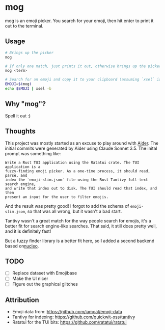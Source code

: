 # mog

mog is an emoji picker. You search for your emoji, then hit enter to print it out to the terminal.

## Usage

```bash
# Brings up the picker
mog

# If only one match, just prints it out, otherwise brings up the picker with that pre-filled.
mog <term>

# Search for an emoji and copy it to your clipboard (assuming `xsel` is installed)
EMOJI=$(mog)
echo $EMOJI | xsel -b
```

## Why "mog"?

Spell it out :)

## Thoughts

This project was mostly started as an excuse to play around with [Aider](https://aider.chat/). The initial commits were generated by Aider using Claude Sonnet 3.5. The inital prompt was something like:

```
Write a Rust TUI application using the Ratatui crate. The TUI application is a
fuzzy-finding emoji picker. As a one-time process, it should read, parse, and
index the `emoji-slim.json` file using the Rust Tantivy full-text search engine,
and write that index out to disk. The TUI should read that index, and then
present an input for the user to filter emojis.
```

And the result was pretty good! I forgot to add the schema of `emoji-slim.json`, so that was all wrong, but it wasn't a bad start.

Tantivy wasn't a great match for the way people search for emojis, it's a better fit for search engine-like searches. That said, it still does pretty well, and it is definitely fast!

But a fuzzy finder library is a better fit here, so I added a second backend based on[nucleo](https://github.com/helix-editor/nucleo).

## TODO

- [ ] Replace dataset with Emojibase
- [ ] Make the UI nicer
- [ ] Figure out the graphical glitches

## Attribution

- Emoji data from: https://github.com/iamcal/emoji-data
- Tantivy for indexing: https://github.com/quickwit-oss/tantivy
- Ratatui for the TUI bits: https://github.com/ratatui/ratatui

